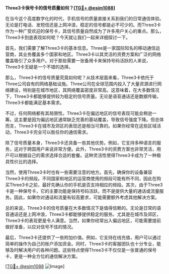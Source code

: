 **Three3卡保号卡的信号质量如何？[[TG💪+ @esim1088](https://t.me/s/esim1088)]**

在当今这个高度数字化的时代，手机信号的质量直接关系到我们的日常通信体验。无论是打电话、发短信还是上网冲浪，稳定的信号都是必不可少的。而Three3卡作为一种广受欢迎的保号卡，其信号质量自然成为了许多用户关心的重点。那么，Three3卡到底表现如何呢？今天就让我们一起来详细探讨一下。

首先，我们需要了解Three3卡的基本信息。Three是一家国际知名的移动通信运营商，其业务覆盖多个国家和地区。Three3卡以其灵活的资费方案和广泛的网络覆盖吸引了众多用户。对于那些需要一张备用卡来保持号码活跃的人来说，Three3卡无疑是一个不错的选择。

那么，Three3卡的信号质量究竟如何呢？从技术层面来看，Three3卡依托于Three公司自有的网络基础设施。Three公司在全球范围内投入了大量资源进行网络建设，特别是在城市地区，其网络覆盖密度非常高。这意味着，在大多数情况下，Three3卡都能够提供较为稳定的信号质量。无论是语音通话还是数据传输，Three3卡都能满足基本需求。

不过，任何网络都有其局限性。Three3卡在偏远地区的信号表现可能会稍逊一筹。这主要是因为偏远地区通常缺乏完善的基站覆盖，导致信号强度下降。但总体而言，Three3卡在城市及郊区的表现还是相当可靠的。如果你经常在这些区域活动，Three3卡完全可以胜任你的通信需求。

除了信号质量本身，Three3卡还具备一些其他优势。例如，它支持多种语言的服务，这对于跨国用户来说非常方便。此外，Three3卡的资费方案也非常灵活，用户可以根据自己的需求选择合适的套餐。这种灵活性使得Three3卡成为了一种极具性价比的选择。

当然，使用Three3卡时也有一些需要注意的地方。首先，确保你的设备兼容Three3卡的频段。不同国家和地区的运营商使用的频段可能有所不同，因此在购买Three3卡之前，最好先确认你的手机是否支持相应的频段。其次，由于Three3卡是一种保号卡，它的主要功能是保持号码活跃，而不是提供大量的通话或流量服务。因此，如果你对通话和流量有较高要求，可能需要额外考虑其他解决方案。

总的来说，Three3卡的信号质量在大多数情况下是值得信赖的。无论是日常的语音通话还是上网冲浪，Three3卡都能够提供稳定的服务。尤其是在城市及郊区，Three3卡的表现更是令人满意。当然，如果你经常出入偏远地区，可能需要提前做好准备，以应对信号不佳的情况。

最后，Three3卡还提供了一些附加价值。例如，它支持在线充值，用户可以通过简单的操作为自己的账户添加资金。同时，Three3卡的客服团队也十分专业，能够及时解决用户的各种问题。这些特点使得Three3卡不仅仅是一张普通的保号卡，更是一种全方位的通信解决方案。

[[TG💪+ @esim1088](https://t.me/s/esim1088) ![Image](https://i.postimg.cc/4NQfJmqS/Snipaste-2025-05-13-00-14-12.png)]